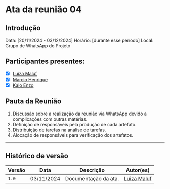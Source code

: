 # __Ata da reunião 04__

## __Introdução__

Data: [20/11/2024 - 03/12/2024]
Horário: [durante esse período]
Local: Grupo de WhatsApp do Projeto

## __Participantes presentes:__

- [x] [Luiza Maluf](https://github.com/LuizaMaluf)
- [x] [Marcio Henrique](https://github.com/DeM4rcio)
- [x] [Kaio Enzo](https://github.com/kaioenzo)

## __Pauta da Reunião__

1. Discussão sobre a realização da reunião via WhatsApp devido a complicações com outras matérias.
2. Definição de responsáveis pela produção de cada artefato.
3. Distribuição de tarefas na análise de tarefas.
4. Alocação de responsáveis para verificação dos artefatos.

---
## Histórico de versão

| Versão |    Data    |      Descrição      |             Autor(es)                        |
|--------|------------|---------------------|----------------------------------------------|
| `1.0`  | 03/11/2024 | Documentação da ata. |[Luiza Maluf](https://github.com/LuizaMaluf)   |